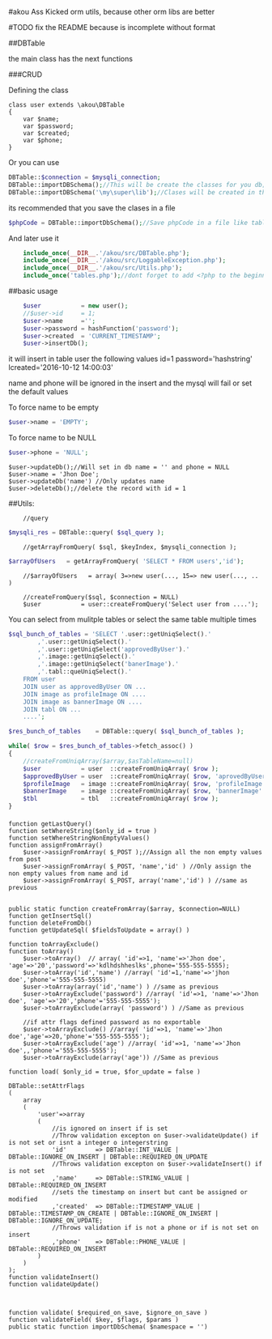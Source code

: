 #akou
Ass Kicked orm utils, because other orm libs are better

#TODO
	fix the README because is incomplete without format

##DBTable

the main class has the next functions

###CRUD

Defining the class


	class user extends \akou\DBTable
	{
		var $name;
		var $password;
		var $created;
		var $phone;
	}


Or you can use


```php
DBTable::$connection = $mysqli_connection;
DBTable::importDBSchema();//This will be create the classes for you db;
DBTable::importDBSchema('\my\super\lib');//Clases will be created in the namespace \my\super\lib
```

its recommended that you save the clases in a file

```php
$phpCode = DBTable::importDbSchema();//Save phpCode in a file like tables.php
```

And later use it

```php
	include_once(__DIR__.'/akou/src/DBTable.php');
	include_once(__DIR__.'/akou/src/LoggableException.php');
	include_once(__DIR__.'/akou/src/Utils.php');
	include_once('tables.php');//dont forget to add <?php to the beginning of the file
```

##basic usage

```php
	$user			= new user();
	//$user->id		= 1;
	$user->name		='';
	$user->password	= hashFunction('password');
	$user->created  = 'CURRENT_TIMESTAMP';
	$user->insertDb();
```

it will insert in table user the following values
id=1
password='hashstring'
lcreated='2016-10-12 14:00:03'

name and phone will be ignored in the insert
and the mysql will fail or set the default values


To force name to be empty

```php
$user->name = 'EMPTY';
```


To force name to be NULL

```php
$user->phone = 'NULL';
```

	$user->updateDb();//Will set in db name = '' and phone = NULL
	$user->name	= 'Jhon Doe';
	$user->updateDb('name') //Only updates name
	$user->deleteDb();//delete the record with id = 1

##Utils:

		//query
```php
$mysqli_res = DBTable::query( $sql_query );
```

		//getArrayFromQuery( $sql, $keyIndex, $mysqli_connection );
```php
$arrayOfUsers	= getArrayFromQuery( 'SELECT * FROM users','id');
```
		//$arrayOfUsers   = array( 3=>new user(..., 15=> new user(..., .. )

		//createFromQuery($sql, $connection = NULL)
		$user			= user::createFromQuery('Select user from ....');

You can select from mulitple tables or select the same table multiple times

```php
$sql_bunch_of_tables = 'SELECT '.user::getUniqSelect().'
		,'.user::getUniqSelect().'
		,'.user::getUniqSelect('approvedByUser').'
		,'.image::getUniqSelect().'
		,'.image::getUniqSelect('banerImage').'
		,'.tabl::queUniqSelect().'
	FROM user
	JOIN user as approvedByUser ON ...
	JOIN image as profileImage ON ....
	JOIN image as bannerImage ON ....
	JOIN tabl ON ...
	....';

$res_bunch_of_tables	= DBTable::query( $sql_bunch_of_tables );

while( $row = $res_bunch_of_tables->fetch_assoc() )
{
	//createFromUniqArray($array,$asTableName=null)
	$user			= user	::createFromUniqArray( $row );
	$approvedByUser	= user	::createFromUniqArray( $row, 'aprovedByUser' );
	$profileImage	= image	::createFromUniqArray( $row, 'profileImage' );
	$bannerImage	= image	::createFromUniqArray( $row, 'bannerImage' );
	$tbl			= tbl	::createFromUniqArray( $row );
}
```


####

	function getLastQuery()
	function setWhereString($only_id = true )
	function setWhereStringNonEmptyValues()
	function assignFromArray()
		$user->assignFromArray( $_POST );//Assign all the non empty values from post
		$user->assignFromArray( $_POST, 'name','id' ) //Only assign the non empty values from name and id
		$user->assignFromArray( $_POST, array('name','id') ) //same as previous


	public static function createFromArray($array, $connection=NULL)
	function getInsertSql()
	function deleteFromDb()
	function getUpdateSql( $fieldsToUpdate = array() )

	function toArrayExclude()
	function toArray()
		$user->toArray()  // array( 'id'=>1, 'name'=>'Jhon doe', 'age'=>'20','password'=>'kdlhdshheslks',phone='555-555-5555);
		$user->toArray('id','name') //array( 'id'=1,'name'=>'jhon doe','phone'='555-555-5555)
		$user->toArray(array('id','name') ) //same as previous
		$user->toArrayExclude('password') //array( 'id'=>1, 'name'=>'Jhon doe', 'age'=>'20','phone'='555-555-5555');
		$user->toArrayExclude(array( 'password') ) //Same as previous

		//if attr flags defined password as no exportable
		$user->toArrayExclude() //array( 'id'=>1, 'name'=>'Jhon doe','age'=>20,'phone'='555-555-5555');
		$user->toArrayExclude('age') //array( 'id'=>1, 'name'=>'Jhon doe',,'phone'='555-555-5555');
		$user->toArrayExclude(array('age')) //Same as previous

	function load( $only_id = true, $for_update = false )

	DBTable::setAttrFlags
	(
		array
		(
			'user'=>array
			(
				//is ignored on insert if is set
				//Throw validation excepton on $user->validateUpdate() if is not set or isnt a integer o integerstring
				'id'		=> DBTable::INT_VALUE | DBTable::IGNORE_ON_INSERT | DBTable::REQUIRED_ON_UPDATE
				//Throws validation excepton on $user->validateInsert() if is not set
				,'name' 	=> DBTable::STRING_VALUE | DBTable::REQUIRED_ON_INSERT
				//sets the timestamp on insert but cant be assigned or modified
				,'created'	=> DBTable::TIMESTAMP_VALUE | DBTable::TIMESTAMP_ON_CREATE | DBTable::IGNORE_ON_INSERT | DBTable::IGNORE_ON_UPDATE;
				//Throws validation if is not a phone or if is not set on insert
				,'phone'	=> DBTable::PHONE_VALUE | DBTable::REQUIRED_ON_INSERT
			)
		)
	);
	function validateInsert()
	function validateUpdate()



	function validate( $required_on_save, $ignore_on_save )
	function validateField( $key, $flags, $params )
	public static function importDbSchema( $namespace = '')
